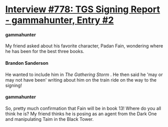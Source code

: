 # [Interview #778: TGS Signing Report - gammahunter, Entry #2](https://www.theoryland.com/intvmain.php?i=778#2)

#### gammahunter

My friend asked about his favorite character, Padan Fain, wondering where he has been for the best three books.

#### Brandon Sanderson

He wanted to include him in
*The Gathering Storm*
. He then said he 'may or may not have been' writing about him on the train ride on the way to the signing!

#### gammahunter

So, pretty much confirmation that Fain will be in book 13! Where do you all think he is? My friend thinks he is posing as an agent from the Dark One and manipulating Taim in the Black Tower.

